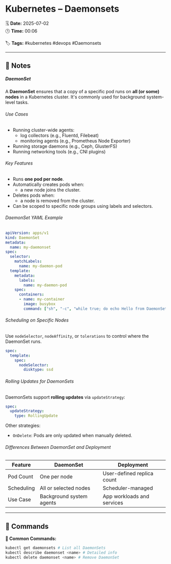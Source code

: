 # Kubernetes – Daemonsets

🗓️ **Date:** 2025-07-02  
🕒 **Time:** 00:06  

🏷️ **Tags:** #kubernetes #devops #Daemonsets  

---

## 📝 Notes

##### DaemonSet
A **DaemonSet** ensures that a copy of a specific pod runs on **all (or some) nodes** in a Kubernetes cluster. It's commonly used for background system-level tasks.

###### Use Cases
- Running cluster-wide agents: 
    - log collectors (e.g., Fluentd, Filebeat)
    - monitoring agents (e.g., Prometheus Node Exporter)
- Running storage daemons (e.g., Ceph, GlusterFS)
- Running networking tools (e.g., CNI plugins)

###### Key Features
- Runs **one pod per node**. 
- Automatically creates pods when:
    - a new node joins the cluster.
- Deletes pods when:
    - a node is removed from the cluster.
- Can be scoped to specific node groups using labels and selectors.

###### DaemonSet YAML Example
```yaml
apiVersion: apps/v1
kind: DaemonSet
metadata:
  name: my-daemonset
spec:
  selector:
    matchLabels:
      name: my-daemon-pod
  template:
    metadata:
      labels:
        name: my-daemon-pod
    spec:
      containers:
      - name: my-container
        image: busybox
        command: ["sh", "-c", "while true; do echo Hello from DaemonSet; sleep 30; done"]
```

###### Scheduling on Specific Nodes
Use `nodeSelector`, `nodeAffinity`, or `tolerations` to control where the DaemonSet runs.
```yaml
spec:
  template:
    spec:
      nodeSelector:
        disktype: ssd
```

###### Rolling Updates for DaemonSets
DaemonSets support **rolling updates** via `updateStrategy`:
```yaml
spec:
  updateStrategy:
    type: RollingUpdate
```

Other strategies:
- `OnDelete`: Pods are only updated when manually deleted.

###### Differences Between DaemonSet and Deployment

| Feature    | DaemonSet                | Deployment                 |
| ---------- | ------------------------ | -------------------------- |
| Pod Count  | One per node             | User-defined replica count |
| Scheduling | All or selected nodes    | Scheduler-managed          |
| Use Case   | Background system agents | App workloads and services |

---
## 🧾 Commands

**📘 Common Commands:**
```bash
kubectl get daemonsets # List all DaemonSets
kubectl describe daemonset <name> # Detailed info
kubectl delete daemonset <name> # Remove DaemonSet
```
